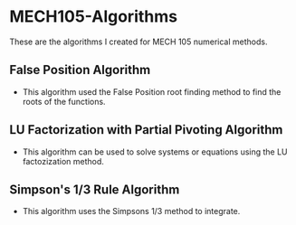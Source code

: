 # MECH105-Algorithms
These are the algorithms I created for MECH 105 numerical methods.
 ## False Position Algorithm
- This algorithm used the False Position root finding method to find the roots of the functions.
## LU Factorization with Partial Pivoting Algorithm
- This algorithm can be used to solve systems or equations using the LU factozization method.
## Simpson's 1/3 Rule Algorithm
- This algorithm uses the Simpsons 1/3 method to integrate.

